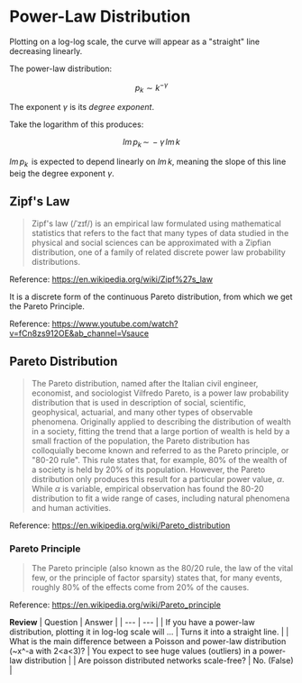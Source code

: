 # Power-Law Distribution
Plotting on a log-log scale, the curve will appear as a "straight" line decreasing linearly.

The power-law distribution:

$$p_k \sim k^{-\gamma }$$

The exponent $\gamma$ is its *degree exponent*.

Take the logarithm of this produces:

$$lm\,p_k \,\sim\, -\gamma\,lm\,k$$

$lm\,p_k\,$ is expected to depend linearly on $lm\,k$, meaning the slope of this line beig the degree exponent $\gamma$.

## Zipf's Law
> Zipf's law (/ˈzɪf/) is an empirical law formulated using mathematical statistics that refers to the fact that many types of data studied in the physical and social sciences can be approximated with a Zipfian distribution, one of a family of related discrete power law probability distributions.

Reference: https://en.wikipedia.org/wiki/Zipf%27s_law

It is a discrete form of the continuous Pareto distribution, from which we get the Pareto Principle.

Reference: https://www.youtube.com/watch?v=fCn8zs912OE&ab_channel=Vsauce

## Pareto Distribution
> The Pareto distribution, named after the Italian civil engineer, economist, and sociologist Vilfredo Pareto, is a power law probability distribution that is used in description of social, scientific, geophysical, actuarial, and many other types of observable phenomena. Originally applied to describing the distribution of wealth in a society, fitting the trend that a large portion of wealth is held by a small fraction of the population, the Pareto distribution has colloquially become known and referred to as the Pareto principle, or "80-20 rule". This rule states that, for example, 80% of the wealth of a society is held by 20% of its population. However, the Pareto distribution only produces this result for a particular power value,
 $\alpha$. While $\alpha$  is variable, empirical observation has found the 80-20 distribution to fit a wide range of cases, including natural phenomena and human activities.

Reference: https://en.wikipedia.org/wiki/Pareto_distribution

### Pareto Principle
> The Pareto principle (also known as the 80/20 rule, the law of the vital few, or the principle of factor sparsity) states that, for many events, roughly 80% of the effects come from 20% of the causes.

Reference: https://en.wikipedia.org/wiki/Pareto_principle


**Review**
| Question | Answer |
| --- | --- |
| If you have a power-law distribution, plotting it in log-log scale will ...   | Turns it into a straight line.   |
| What is the main difference between a Poisson and power-law distribution (~x^-a with 2<a<3)?   | You expect to see huge values (outliers) in a power-law distribution  |
| Are poisson distributed networks scale-free?  | No. (False)  |
